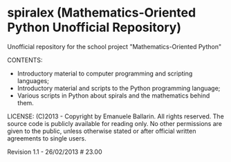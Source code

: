 spiralex (Mathematics-Oriented Python Unofficial Repository)
========
Unofficial repository for the school project "Mathematics-Oriented Python"

CONTENTS:
- Introductory material to computer programming and scripting languages;
- Introductory material and scripts to the Python programming language;
- Various scripts in Python about spirals and the mathematics behind them.

LICENSE:
(C)2013 - Copyright by Emanuele Ballarin. All rights reserved.
The source code is publicly available for reading only. No other permissions are given to the public, unless otherwise stated or after official written agreements to single users.


Revision 1.1 - 26/02/2013 # 23.00
